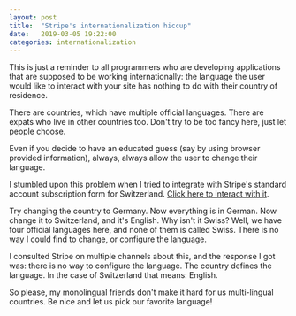```yaml
---
layout: post
title:  "Stripe's internationalization hiccup"
date:   2019-03-05 19:22:00
categories: internationalization
---
```


This is just a reminder to all programmers who are developing applications that are supposed to be working internationally: the language the user would like to interact with your site has nothing to do with their country of residence.

There are countries, which have multiple official languages. There are expats who live in other countries too. Don't try to be too fancy here, just let people choose.

Even if you decide to have an educated guess (say by using browser provided information), always, always allow the user to change their language.

I stumbled upon this problem when I tried to integrate with Stripe's standard account subscription form for Switzerland. <a href="https://connect.stripe.com/oauth/authorize?response_type=code&client_id=ca_32D88BD1qLklliziD7gYQvctJIhWBSQ7&scope=read_write">Click here to interact with it</a>.

Try changing the country to Germany. Now everything is in German. Now change it to Switzerland, and it's English. Why isn't it Swiss? Well, we have four official languages here, and none of them is called Swiss. There is no way I could find to change, or configure the language.

I consulted Stripe on multiple channels about this, and the response I got was: there is no way to configure the language. The country defines the language. In the case of Switzerland that means: English.

So please, my monolingual friends don't make it hard for us multi-lingual countries. Be nice and let us pick our favorite language!
